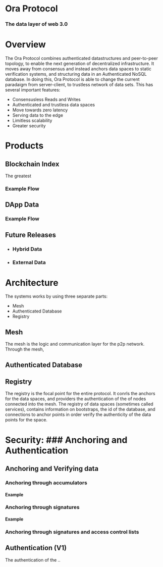 # Ora Protocol

### The data layer of web 3.0

# Overview
The Ora Protocol combines authenticated datastructures and peer-to-peer topology, to enable the next generation of decentralized infrastructure. It moves away from consensus and instead anchors data spaces to static verification systems, and structuring data in an Authenticated NoSQL database. In doing this, Ora Protocol is able to change the current paradaigm from server-client, to trustless network of data sets. This has several important features: 

- Consensusless Reads and Writes
- Authenticated and trustless data spaces
- Move towards zero latency
- Serving data to the edge
- Limitless scalability
- Greater security

# Products

## Blockchain Index

The greatest 

### Example Flow 



## DApp Data


### Example Flow


## Future Releases 

- ### Hybrid Data 

- ### External Data 


# Architecture
The systems works by using three separate parts: 
- Mesh 
- Authenticated Database 
- Registry 

## Mesh 
The mesh is the logic and communication layer for the p2p network. Through the mesh, 

## Authenticated Database 



## Registry 
The registry is the focal point for the entire protocol. It conrls the anchors for the data spaces, and providers the authentication of the of nodes connected into the mesh. The registry of data spaces (sometimes called services), contains information on bootstraps, the id of the database, and connections to anchor points in order verify the authenticity of the data points for the space.


# Security: ### Anchoring and Authentication

## Anchoring and Verifying data 


### Anchoring through accumulators 

#### Example 

### Anchoring through signatures

#### Example 


### Anchoring through signatures and access control lists


## Authentication (V1)

The authentication of the .. 



